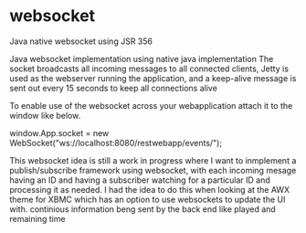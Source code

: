 # websocket
Java native websocket using JSR 356

Java websocket implementation using native java implementation
The socket broadcasts all incoming messages to all connected clients, Jetty is used as the webserver running the application, 
and a keep-alive message is sent out every 15 seconds to keep all connections alive

To enable use of the websocket across your webapplication attach it to the window like below.

window.App.socket = new WebSocket("ws://localhost:8080/restwebapp/events/");

This websocket idea is still a work in progress where I want to inmplement a publish/subscribe framework using websocket, with each incoming mesage having an ID and having a subscriber watching for a particular ID and processing it as needed.
I had the idea to do this when looking at the AWX theme for XBMC which has an option to use websockets to update the UI with. continious information beng sent by the back end like played and remaining time

